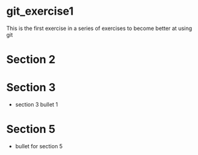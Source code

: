 # git_exercise1
This is the first exercise in a series of exercises to become better at using git
# Section 2
# Section 3
- section 3 bullet 1
# Section 5
- bullet for section 5
